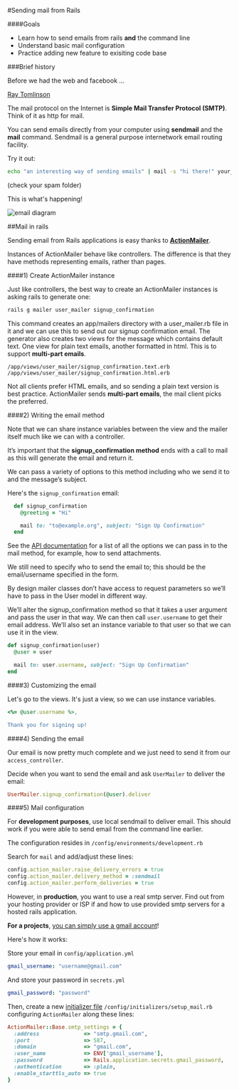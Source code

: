 
#Sending mail from Rails


####Goals

- Learn how to send emails from rails **and** the command line
- Understand basic mail configuration
- Practice adding new feature to exisiting code base

###Brief history

Before we had the web and facebook ...

[Ray Tomlinson](http://en.wikipedia.org/wiki/Ray_Tomlinson)

The mail protocol on the Internet is **Simple Mail Transfer Protocol (SMTP)**. Think of it as http for mail.

You can send emails directly from your computer using **sendmail** and the **mail** command. Sendmail is a general purpose internetwork email routing facility.

Try it out:

```bash
echo "an interesting way of sending emails" | mail -s "hi there!" your_email_address_here
```
(check your spam folder)

This is what's happening!

![email diagram](http://www.ponderweasel.com/wp-content/uploads/2014/03/how-email-works-diagram.png)


##Mail in rails

Sending email from Rails applications is easy thanks to [**ActionMailer**](http://guides.rubyonrails.org/action_mailer_basics.html). 

Instances of ActionMailer behave like controllers. The difference is that they have methods representing emails, rather than pages. 

####1) Create ActionMailer instance

Just like controllers, the best way to create an ActionMailer instances is asking rails to generate one:

```bash
rails g mailer user_mailer signup_confirmation
```
	
This command creates an app/mailers directory with a user_mailer.rb file in it and we can use this to send out our signup confirmation email. The generator also creates two views for the message which contains default text. One view for plain text emails, another formatted in html. This is to support **multi-part emails**.

```
/app/views/user_mailer/signup_confirmation.text.erb
/app/views/user_mailer/signup_confirmation.html.erb
```

Not all clients prefer HTML emails, and so sending a plain text version is best practice. ActionMailer sends **multi-part emails**, the mail client picks the preferred.
	
####2) Writing the email method
	
Note that we can share instance variables between the view and the mailer itself much like we can with a controller.
		
It’s important that the **signup_confirmation method** ends with a call to mail as this will generate the email and return it. 

We can pass a variety of options to this method including who we send it to and the message’s subject. 

Here's the `signup_confirmation` email:

```ruby
  def signup_confirmation
    @greeting = "Hi"

    mail to: "to@example.org", subject: "Sign Up Confirmation"
  end
```  
  
See the [API documentation](http://api.rubyonrails.org/classes/ActionMailer/Base.html) for a list of all the options we can pass in to the mail method, for example, how to send attachments.

We still need to specify who to send the email to; this should be the email/username specified in the form. 

By design mailer classes don’t have access to request parameters so we’ll have to pass in the User model in different way. 

We’ll alter the signup_confirmation method so that it takes a user argument and pass the user in that way. We can then call `user.username` to get their email address. We’ll also set an instance variable to that user so that we can use it in the view.

```ruby
def signup_confirmation(user)
  @user = user

  mail to: user.username, subject: "Sign Up Confirmation"
end
```

####3) Customizing the email

Let's go to the views. It's just a view, so we can use instance variables.

```ruby
<%= @user.username %>,

Thank you for signing up!
```

####4) Sending the email

Our email is now pretty much complete and we just need to send it from our `access_controller`.

Decide when you want to send the email and ask `UserMailer` to deliver the email:

```ruby
UserMailer.signup_confirmation(@user).deliver
```

####5) Mail configuration

For **development purposes**, use local sendmail to deliver email. This should work if you were able to send email from the command line earlier. 

The configuration resides in `/config/environments/development.rb`

Search for `mail` and add/adjust these lines:

```ruby
config.action_mailer.raise_delivery_errors = true 
config.action_mailer.delivery_method = :sendmail
config.action_mailer.perform_deliveries = true
```

However, in **production**, you want to use a real smtp server. Find out from your hosting provider or ISP if and how to use provided smtp servers for a hosted rails application.

**For a projects**, [you can simply use a gmail account](http://kb.siteground.com/google_free_smtp_server/)!

Here's how it works:

Store your email in `config/application.yml`

```yml
gmail_username: "username@gmail.com"
```

And store your password in `secrets.yml`

```yml
gmail_password: "password"
```
Then, create a new [initializer file](http://guides.rubyonrails.org/configuring.html#using-initializer-files) `/config/initializers/setup_mail.rb` configuring `ActionMailer` along these lines:

	
```ruby
ActionMailer::Base.smtp_settings = {
  :address              => "smtp.gmail.com",
  :port                 => 587,
  :domain               => "gmail.com",
  :user_name            => ENV['gmail_username'],
  :password             => Rails.application.secrets.gmail_password,
  :authentication       => :plain,
  :enable_starttls_auto => true
}
```